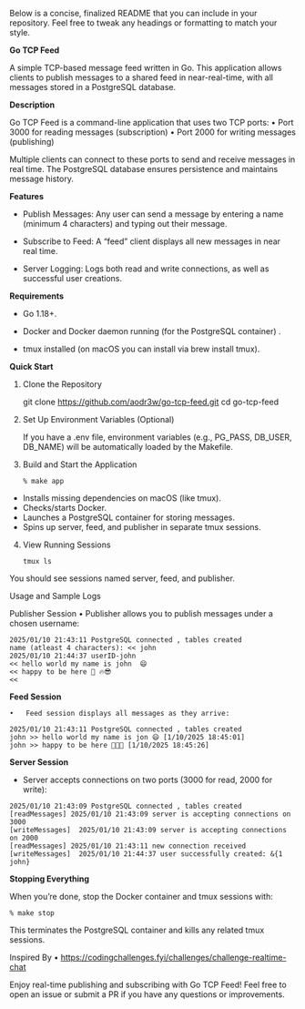Below is a concise, finalized README that you can include in your repository. Feel free to tweak any headings or formatting to match your style.

**Go TCP Feed**

A simple TCP-based message feed written in Go. This application allows clients to publish messages to a shared feed in near-real-time, with all messages stored in a PostgreSQL database.

**Description**

Go TCP Feed is a command-line application that uses two TCP ports:
	•	Port 3000 for reading messages (subscription)
	•	Port 2000 for writing messages (publishing)

Multiple clients can connect to these ports to send and receive messages in real time. The PostgreSQL database ensures persistence and maintains message history.

**Features**

- Publish Messages: Any user can send a message by entering a name (minimum 4 characters) and typing out their message.

- Subscribe to Feed: A “feed” client displays all new messages in near real time.
    
- Server Logging: Logs both read and write connections, as well as successful user creations.

**Requirements**

-	Go 1.18+.

-	Docker and Docker daemon running (for the PostgreSQL container) .

-	tmux installed (on macOS you can install via brew install tmux).


**Quick Start**

1.	Clone the Repository

    git clone https://github.com/aodr3w/go-tcp-feed.git
    cd go-tcp-feed




2.	Set Up Environment Variables (Optional)

    If you have a .env file, environment variables (e.g., PG_PASS, DB_USER, DB_NAME) will be automatically loaded by the Makefile.

3.	Build and Start the Application
    ```
    % make app
    ```

- Installs missing dependencies on macOS (like tmux).
- Checks/starts Docker.
- Launches a PostgreSQL container for storing messages.
- Spins up server, feed, and publisher in separate tmux sessions.

4.	View Running Sessions
    ```
    tmux ls
    ```

You should see sessions named server, feed, and publisher.

Usage and Sample Logs

Publisher Session
	•	Publisher allows you to publish messages under a chosen username:

```
2025/01/10 21:43:11 PostgreSQL connected , tables created
name (atleast 4 characters): << john
2025/01/10 21:44:37 userID-john
<< hello world my name is john  😄
<< happy to be here 💯 🔥😎
<<
```



**Feed Session**

	•	Feed session displays all messages as they arrive:

```
2025/01/10 21:43:11 PostgreSQL connected , tables created
john >> hello world my name is jon 😄 [1/10/2025 18:45:01]
john >> happy to be here 💯🔥😎 [1/10/2025 18:45:26]
```



**Server Session**
- Server accepts connections on two ports (3000 for read, 2000 for write):

```
2025/01/10 21:43:09 PostgreSQL connected , tables created
[readMessages] 2025/01/10 21:43:09 server is accepting connections on 3000
[writeMessages]  2025/01/10 21:43:09 server is accepting connections on 2000
[readMessages] 2025/01/10 21:43:11 new connection received
[writeMessages]  2025/01/10 21:44:37 user successfully created: &{1 john}
```

**Stopping Everything**

When you’re done, stop the Docker container and tmux sessions with:

```
% make stop
```

This terminates the PostgreSQL container and kills any related tmux sessions.

Inspired By
	•	https://codingchallenges.fyi/challenges/challenge-realtime-chat

Enjoy real-time publishing and subscribing with Go TCP Feed!
Feel free to open an issue or submit a PR if you have any questions or improvements.